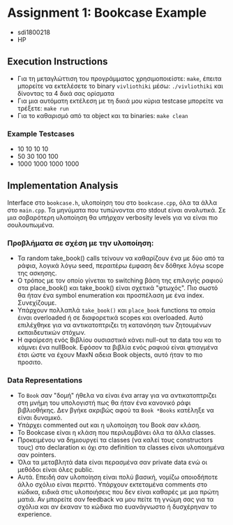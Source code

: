 # Assignment 1: Bookcase Example

- sdi1800218
- HP

## Execution Instructions
- Για τη μεταγλώττιση του προγράμματος χρησιμοποιείστε: `make`, έπειτα μπορείτε
    να εκτελέσετε το binary `vivliothiki` μέσω: `./vivliothiki` και δίνοντας τα 4 δικά σας ορίσματα
- Για μια αυτόματη εκτέλεση με τη δικιά μου κύρια testcase μπορείτε να τρέξετε: `make run`
- Για το καθαρισμό από τα object και τα binaries: `make clean`

### Example Testcases
- 10 10 10 10
- 50 30 100 100
- 1000 1000 1000 1000

## Implementation Analysis

Interface στο `bookcase.h`, υλοποίηση του στο `bookcase.cpp`, όλα τα άλλα στο `main.cpp`.
Τα μηνύματα που τυπώνονται στο stdout είναι αναλυτικά. Σε μια σοβαρότερη υλοποίηση θα υπήρχαν verbosity levels για να είναι πιο σουλουπωμένα.

### Προβλήματα σε σχέση με την υλοποίηση:
- Τα random take_book() calls τείνουν να καθαρίζουν ένα με δύο από τα ράφια, λογικά λόγω seed, περαιτέρω έμφαση δεν δόθηκε λόγω scope της ασκησης.
- Ο τρόπος με τον οποίο γίνεται το switching βάση της επιλογής ραφιού στα place_book() και take_book() 
είναι σχετικά "φτωχός". Πιο σωστό θα ήταν ένα symbol enumeration και προσπέλαση με ένα index. Συνεχίζουμε.
- Υπάρχουν πολλαπλά `take_book()` και `place_book` functions τα οποία έιναι overloaded ή σε διαφορετικά scopes και overloaded. Αυτό επιλέχθηκε για να αντικατοπτριζει τη κατανόηση των ζητουμένων εκπαιδευτικών στόχων.
- Η αφαίρεση ενός Βιβλίου ουσιαστικά κάνει null-out τα data του και το κάμνει ένα nullBook. Εφόσον τα βιβλία ενός ραφιού είναι φτιαγμένα έτσι ώστε να έχουν MaxN αδεια Book objects, αυτό ήταν το πιο προσιτο.

### Data Representations
- Το `Book` σαν "δομή" ήθελα να είναι ένα array για να αντικατοπτριζει στη μνήμη του υπολογιστή πως θα ήταν ένα κανονικό ράφι βιβλιοθήκης. Δεν βγήκε ακριβώς αφού τα `Book *Books` κατέληξε να είναι δυναμικό.
- Υπάρχει commented out και η υλοποίηση του Book σαν κλάση.
- Το Bookcase είναι η κλάση που περιλαμβάνει όλα τα άλλα classes.
- Προκειμένου να δημιουργεί τα classes (να καλεί τους constructors τους) στο declaration κι όχι στο definition τα classes είναι υλοποιημένα σαν pointers.
- Όλα τα μεταβλητά data είναι περασμένα σαν private data ενώ οι μεθόδοι είναι όλες public.
- Αυτά. Επειδή σαν υλοποίηση είναι πολύ βασική, νομίζω οποιοδήποτε άλλο σχόλιο είναι περιττό. Υπάρχουν εκτεταμένα comments στο κώδικα, ειδικά στις υλοποιήσεις που δεν είναι καθαρές με μια πρώτη ματιά.
Αν μπορείτε σαν feedback να μου πείτε τη γνώμη σας για τα σχόλια και αν έκαναν το κώδικα πιο ευανάγνωστο ή δυσχέρηναν το experience.